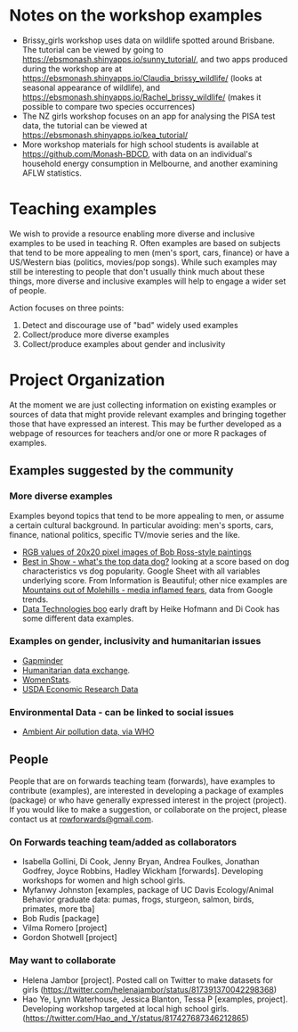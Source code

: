 # Notes on the workshop examples

- Brissy_girls workshop uses data on wildlife spotted around Brisbane. The tutorial can be viewed by going to https://ebsmonash.shinyapps.io/sunny_tutorial/, and two apps produced during the workshop are at https://ebsmonash.shinyapps.io/Claudia_brissy_wildlife/ (looks at seasonal appearance of wildlife), and https://ebsmonash.shinyapps.io/Rachel_brissy_wildlife/ (makes it possible to compare two species occurrences)
- The NZ girls workshop focuses on an app for analysing the PISA test data, the tutorial can be viewed at https://ebsmonash.shinyapps.io/kea_tutorial/
- More workshop materials for high school students is available at https://github.com/Monash-BDCD, with data on an individual's household energy consumption in Melbourne, and another examining AFLW statistics.

# Teaching examples

We wish to provide a resource enabling more diverse and inclusive examples to be used in teaching R. Often examples are based on subjects that tend to be more appealing to men (men's sport, cars, finance) or have a US/Western bias (politics, movies/pop songs). While such examples may still be interesting to people that don't usually think much about these things, more diverse and inclusive examples will help to engage a wider set of people.

Action focuses on three points:

1. Detect and discourage use of "bad" widely used examples
2. Collect/produce more diverse examples
3. Collect/produce examples about gender and inclusivity

# Project Organization

At the moment we are just collecting information on existing examples or sources of data that might provide relevant examples and bringing together those that have expressed an interest. This may be further developed as a webpage of resources for teachers and/or one or more R packages of examples.

## Examples suggested by the community

### More diverse examples

Examples beyond topics that tend to be more appealing to men, or assume a certain cultural background. In particular avoiding: men's sports, cars, finance, national politics, specific TV/movie series and the like.

- [RGB values of 20x20 pixel images of Bob Ross-style paintings](https://github.com/sctyner/joy-of-clustering/blob/master/clean_paint_data.csv)
- [Best in Show - what's the top data dog?](http://www.informationisbeautiful.net/visualizations/best-in-show-whats-the-top-data-dog/) looking at a score based on dog characteristics vs dog popularity. Google Sheet with all variables underlying score. From Information is Beautiful; other nice examples are [Mountains out of Molehills - media inflamed fears](http://www.informationisbeautiful.net/visualizations/mountains-out-of-molehills/), data from Google trends.
- [Data Technologies boo](https://github.com/heike/data-technologies) early draft by Heike Hofmann and Di Cook has some different data examples.

### Examples on gender, inclusivity and humanitarian issues

- [Gapminder](https://cran.r-project.org/package=gapminder)
- [Humanitarian data exchange](https://data.humdata.org).
- [WomenStats](http://www.womanstats.org).
- [USDA Economic Research Data](https://www.ers.usda.gov/data-products)

### Environmental Data - can be linked to social issues

- [Ambient Air pollution data, via WHO](http://www.who.int/phe/health_topics/outdoorair/databases/cities/en/)

## People

People that are on forwards teaching team (forwards), have examples to contribute (examples), are interested in developing a package of examples (package) or who have generally expressed interest in the project (project). If you would like to make a suggestion, or collaborate on the project, please contact us at rowforwards@gmail.com.

### On Forwards teaching team/added as collaborators

- Isabella Gollini, Di Cook, Jenny Bryan, Andrea Foulkes, Jonathan Godfrey, Joyce Robbins, Hadley Wickham [forwards]. Developing workshops for women and high school girls.
- Myfanwy Johnston [examples, package of UC Davis Ecology/Animal Behavior graduate data: pumas, frogs, sturgeon, salmon, birds, primates, more tba]
- Bob Rudis [package]
- Vilma Romero [project]
- Gordon Shotwell [project]

### May want to collaborate

- Helena Jambor [project]. Posted call on Twitter to make datasets for girls (https://twitter.com/helenajambor/status/817391370042298368)
- Hao Ye, Lynn Waterhouse, Jessica Blanton, Tessa P [examples, project]. Developing workshop targeted at local high school girls. (https://twitter.com/Hao_and_Y/status/817427687346212865)


